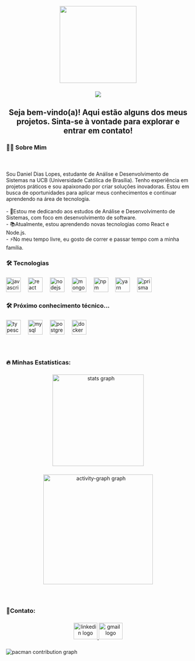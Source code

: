 <div align="center">
  <img height="210" src="https://media4.giphy.com/media/v1.Y2lkPTc5MGI3NjExOWZzNTF4ZTB3c2F5cjRnc3NtcmFhdmh3aTI4cWhucDNmMnVpYWJzZiZlcD12MV9pbnRlcm5hbF9naWZfYnlfaWQmY3Q9Zw/Wn2xmHDrl6q4jOstyp/giphy.gif"  />
</div>

###

<div align="center">
  <img src="https://visitor-badge.laobi.icu/badge?page_id=leinadd18.leinadd18&left_color=blue&right_color=black&left_text=Total%20de%20Visualiza%C3%A7%C3%B5es:"  />
</div>

###

<h2 align="center">Seja bem-vindo(a)! Aqui estão alguns dos meus projetos. Sinta-se à vontade para explorar e entrar em contato!</h2>

###

<h3 align="left">👩‍💻 Sobre Mim</h3>

###

<br clear="both">

<p align="left">Sou Daniel Dias Lopes, estudante de Análise e Desenvolvimento de Sistemas na UCB (Universidade Católica de Brasília). Tenho experiência em projetos práticos e sou apaixonado por criar soluções inovadoras. Estou em busca de oportunidades para aplicar meus conhecimentos e continuar aprendendo na área de tecnologia.<br><br>- 🔭Estou me dedicando aos estudos de Análise e Desenvolvimento de Sistemas, com foco em desenvolvimento de software.<br>- 📚Atualmente, estou aprendendo novas tecnologias como React e Node.js.<br>- ⚡No meu tempo livre, eu gosto de correr e passar tempo com a minha família.</p>

###

<h3 align="left">🛠 Tecnologias</h3>

###

<div align="left">
  <img src="https://skillicons.dev/icons?i=js" height="40" alt="javascript logo"  />
  <img width="12" />
  <img src="https://skillicons.dev/icons?i=react" height="40" alt="react logo"  />
  <img width="12" />
  <img src="https://skillicons.dev/icons?i=nodejs" height="40" alt="nodejs logo"  />
  <img width="12" />
  <img src="https://cdn.jsdelivr.net/gh/devicons/devicon/icons/mongodb/mongodb-original.svg" height="40" alt="mongodb logo"  />
  <img width="12" />
  <img src="https://cdn.jsdelivr.net/gh/devicons/devicon/icons/npm/npm-original-wordmark.svg" height="40" alt="npm logo"  />
  <img width="12" />
  <img src="https://cdn.simpleicons.org/yarn/2C8EBB" height="40" alt="yarn logo"  />
  <img width="12" />
  <img src="https://skillicons.dev/icons?i=prisma" height="40" alt="prisma logo"  />
</div>

###

<h3 align="left">🛠 Próximo conhecimento técnico...</h3>

###

<div align="left">
  <img src="https://cdn.simpleicons.org/typescript/3178C6" height="40" alt="typescript logo"  />
  <img width="12" />
  <img src="https://skillicons.dev/icons?i=mysql" height="40" alt="mysql logo"  />
  <img width="12" />
  <img src="https://cdn.simpleicons.org/postgresql/4169E1" height="40" alt="postgresql logo"  />
  <img width="12" />
  <img src="https://cdn.simpleicons.org/docker/2496ED" height="40" alt="docker logo"  />
</div>

###

<br clear="both">

<h3 align="left">🔥 Minhas Estatísticas:</h3>

###

<div align="center">
  <img src="https://github-readme-stats.vercel.app/api?username=leinadd18&hide_title=false&hide_rank=false&show_icons=true&include_all_commits=true&count_private=true&disable_animations=false&theme=react&locale=en&hide_border=false&order=1" height="250" alt="stats graph"  />
</div>

###

<div align="center">
  <img src="https://github-readme-activity-graph.vercel.app/graph?username=leinadd18&radius=16&theme=react&area=true&order=5" height="300" alt="activity-graph graph"  />
</div>

###

<br clear="both">

<h3 align="left">📱Contato:</h3>

###

<div align="center">
  <a href="https://www.linkedin.com/in/danieldiasl/" target="_blank">
    <img src="https://raw.githubusercontent.com/maurodesouza/profile-readme-generator/master/src/assets/icons/social/linkedin/default.svg" width="65" height="45" alt="linkedin logo"  />
  </a>
  <a href="mailto:dan.dias1808@gmail.com" target="_blank">
    <img src="https://raw.githubusercontent.com/maurodesouza/profile-readme-generator/master/src/assets/icons/social/gmail/default.svg" width="65" height="45" alt="gmail logo"  />
  </a>
</div>

###

<picture>
  <source media="(prefers-color-scheme: dark)" srcset="https://raw.githubusercontent.com/leinadd18/leinadd18/output/pacman-contribution-graph-dark.svg">
  <source media="(prefers-color-scheme: light)" srcset="https://raw.githubusercontent.com/leinadd18/leinadd18/output/pacman-contribution-graph.svg">
  <img alt="pacman contribution graph" src="https://raw.githubusercontent.com/leinadd18/leinadd18/output/pacman-contribution-graph.svg">
</picture>

###
